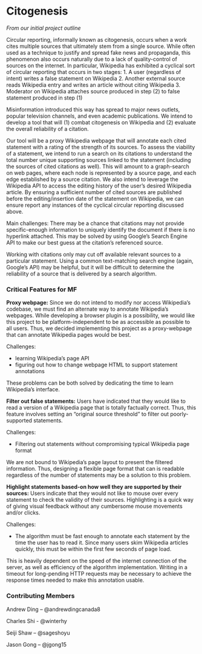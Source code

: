 # Citogenesis

*From our initial project outline*

Circular reporting, informally known as citogenesis, occurs when a work cites multiple sources that ultimately stem from a single source. While often used as a technique to justify and spread fake news and propaganda, this phenomenon also occurs naturally due to a lack of quality-control of sources on the internet. In particular, Wikipedia has exhibited a cyclical sort of circular reporting that occurs in two stages: 1. A user (regardless of intent) writes a false statement on Wikipedia 2. Another external source reads Wikipedia entry and writes an article without citing Wikipedia 3. Moderator on Wikipedia attaches source produced in step (2) to false statement produced in step (1)

Misinformation introduced this way has spread to major news outlets, popular television channels, and even academic publications. We intend to develop a tool that will (1) combat citogenesis on Wikipedia and (2) evaluate the overall reliability of a citation.

Our tool will be a proxy Wikipedia webpage that will annotate each cited statement with a rating of the strength of its sources. To assess the viability of a statement, we intend to run a search on its citations to understand the total number unique supporting sources linked to the statement (including the sources of cited citations as well). This will amount to a graph-search on web pages, where each node is represented by a source page, and each edge established by a source citation. We also intend to leverage the Wikipedia API to access the editing history of the user’s desired Wikipedia article. By ensuring a sufficient number of cited sources are published before the editing/insertion date of the statement on Wikipedia, we can ensure report any instances of the cyclical circular reporting discussed above.

Main challenges: There may be a chance that citations may not provide specific-enough information to uniquely identify the document if there is no hyperlink attached. This may be solved by using Google’s Search Engine API to make our best guess at the citation’s referenced source.

Working with citations only may cut off available relevant sources to a particular statement. Using a common text-matching search engine (again, Google’s API) may be helpful, but it will be difficult to determine the reliability of a source that is delivered by a search algorithm.

### **Critical Features for MF**

**Proxy webpage:** Since we do not intend to modify nor access Wikipedia’s codebase, we must find an alternate way to annotate Wikipedia’s webpages. While developing a browser plugin is a possibility, we would like this project to be platform-independent to be as accessible as possible to all users. Thus, we decided implementing this project as a proxy-webpage that can annotate Wikipedia pages would be best.

Challenges:

- learning Wikipedia’s page API
- figuring out how to change webpage HTML to support statement annotations

These problems can be both solved by dedicating the time to learn Wikipedia’s interface.

**Filter out false statements:** Users have indicated that they would like to read a version of a Wikipedia page that is totally factually correct. Thus, this feature involves setting an “original source threshold” to filter out poorly-supported statements.

Challenges:

- Filtering out statements without compromising typical Wikipedia page format

We are not bound to Wikipedia’s page layout to present the filtered information. Thus, designing a flexible page format that can is readable regardless of the number of statements may be a solution to this problem.

**Highlight statements based-on how well they are supported by their sources:** Users indicate that they would not like to mouse over every statement to check the validity of their sources. Highlighting is a quick way of giving visual feedback without any cumbersome mouse movements and/or clicks.

Challenges:

- The algorithm must be fast enough to annotate each statement by the time the user has to read it. Since many users skim Wikipedia articles quickly, this must be within the first few seconds of page load.

This is heavily dependent on the speed of the internet connection of the server, as well as efficiency of the algorithm implementation. Writing in a timeout for long-pending HTTP requests may be necessary to achieve the response times needed to make this annotation usable.

### Contributing Members

Andrew Ding – @andrewdingcanada8

Charles Shi - @winterhy

Seiji Shaw – @sageshoyu

Jason Gong – @jgong15
